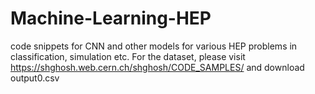 # Machine-Learning-HEP
code snippets for CNN and other models for various HEP problems in classification, simulation etc.
For the dataset, please visit https://shghosh.web.cern.ch/shghosh/CODE_SAMPLES/ and download output0.csv
